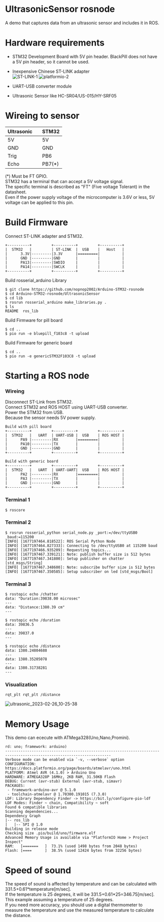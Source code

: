 # UltrasonicSensor rosnode
A demo that captures data from an ultrasonic sensor and includes it in ROS.   

# Hardware requirements
- STM32 Development Board with 5V pin header. 
 BlackPill does not have a 5V pin header, so it cannot be used.   

- Inexpensive Chinese ST-LINK adapter   
![ST-LINK-1](https://user-images.githubusercontent.com/6020549/221065783-33508ebe-2454-4033-92f8-34c00fe0eb80.JPG)
![platformio-2](https://user-images.githubusercontent.com/6020549/221065793-a32da243-946a-4cf4-9655-1347a229d6eb.JPG)

- UART-USB converter module   

- Ultrasonic Sensor like HC-SR04/US-015/HY-SRF05   

# Wireing to sensor
|Ultrasonic||STM32|
|:---|:---|:---|
|5V||5V|
|GND||GND|
|Trig||PB6|
|Echo||PB7(*)|

(*)
Must be FT GPIO.   
STM32 has a terminal that can accept a 5V voltage signal.   
The specific terminal is described as "FT" (Five voltage Tolerant) in the datasheet.   
Even if the power supply voltage of the microcomputer is 3.6V or less, 5V voltage can be applied to this pin.   

# Build Firmware
Connect ST-LINK adapter and STM32.
```
+----------+         +----------+         +----------+
|  STM32   |         | ST-LINK  |  USB    |   Host   |
|      3.3V|---------|3.3V      |=========|          |
|      GND |---------|GND       |         |          |
|      PA13|---------|SWDIO     |         |          |
|      PA14|---------|SWCLK     |         |          |
+----------+         +----------+         +----------+
```

Build rosserial_arduino Library
```
$ git clone https://github.com/nopnop2002/Arduino-STM32-rosnode
$ cd Arduino-STM32-rosnode/UltrasonicSensor
$ cd lib
$ rosrun rosserial_arduino make_libraries.py .
$ ls
README  ros_lib
```


Build Firmware for pill board
```
$ cd ..
$ pio run -e bluepill_f103c8 -t upload
```

Build Firmware for generic board
```
$ cd ..
$ pio run -e genericSTM32F103C8 -t upload
```


# Starting a ROS node

### Wireing
Disconnect ST-Link from STM32.   
Connect STM32 and ROS HOST using UART-USB converter.   
Power the STM32 from USB.   
Because the sensor needs 5V power supply.   

```
Build with pill board
+----------+         +----------+         +----------+
|  STM32   |   UART  | UART-USB |  USB    | ROS HOST |
|      PA9 |---------|RX        |=========|          |
|      PA10|---------|TX        |         |          |
|      GND |---------|GND       |         |          |
+----------+         +----------+         +----------+

Build with generic board
+----------+         +----------+         +----------+
|  STM32   |   UART  | UART-UART|  USB    | ROS HOST |
|      PA2 |---------|RX        |=========|          |
|      PA3 |---------|TX        |         |          |
|      GND |---------|GND       |         |          |
+----------+         +----------+         +----------+
```


### Terminal 1
```
$ roscore
```

### Terminal 2
```
$ rosrun rosserial_python serial_node.py _port:=/dev/ttyUSB0 _baud:=115200
[INFO] [1677197464.818522]: ROS Serial Python Node
[INFO] [1677197464.827333]: Connecting to /dev/ttyUSB0 at 115200 baud
[INFO] [1677197466.935209]: Requesting topics...
[INFO] [1677197467.339121]: Note: publish buffer size is 512 bytes
[INFO] [1677197467.341800]: Setup publisher on chatter [std_msgs/String]
[INFO] [1677197467.348600]: Note: subscribe buffer size is 512 bytes
[INFO] [1677197467.350585]: Setup subscriber on led [std_msgs/Bool]
```

### Terminal 3
```
$ rostopic echo /chatter
data: "Duration:39838.00 microsec"
---
data: "Distance:1380.39 cm"
---

$ rostopic echo /duration
data: 39836.5
---
data: 39837.0
---

$ rostopic echo /distance
data: 1380.24804688
---
data: 1380.35205078
---
data: 1380.31738281
---
```


### Visualization
```
rqt_plt rqt_plt /distance
```

![ultrasonic_2023-02-26_10-25-38](https://user-images.githubusercontent.com/6020549/221387503-599cce07-74f4-428a-9783-5f289bcfef18.png)

# Memory Usage
This demo can ececute with ATMega328(Uno,Nano,Promini).   
```
rd: uno; framework: arduino)
----------------------------------------------------------------------------------------------------------------------
Verbose mode can be enabled via `-v, --verbose` option
CONFIGURATION: https://docs.platformio.org/page/boards/atmelavr/uno.html
PLATFORM: Atmel AVR (4.1.0) > Arduino Uno
HARDWARE: ATMEGA328P 16MHz, 2KB RAM, 31.50KB Flash
DEBUG: Current (avr-stub) External (avr-stub, simavr)
PACKAGES:
 - framework-arduino-avr @ 5.1.0
 - toolchain-atmelavr @ 1.70300.191015 (7.3.0)
LDF: Library Dependency Finder -> https://bit.ly/configure-pio-ldf
LDF Modes: Finder ~ chain, Compatibility ~ soft
Found 6 compatible libraries
Scanning dependencies...
Dependency Graph
|-- ros_lib
|   |-- SPI @ 1.0
Building in release mode
Checking size .pio/build/uno/firmware.elf
Advanced Memory Usage is available via "PlatformIO Home > Project Inspect"
RAM:   [=======   ]  73.1% (used 1498 bytes from 2048 bytes)
Flash: [====      ]  38.5% (used 12424 bytes from 32256 bytes)
```

# Speed of sound
The speed of sound is affected by temperature and can be calculated with 331.5+0.61\*temperature[m/sec].   
If the temperature is 25 degrees, it will be 331.5+0.61\*25=346.75[m/sec].   
This example assuming a temperature of 25 degrees.   
If you need more accuracy, you should use a digital thermometer to measure the temperature and use the measured temperature to calculate the distance.   

